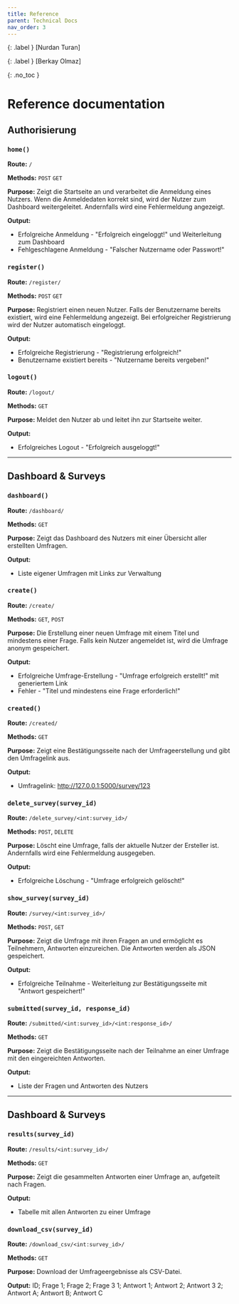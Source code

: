 ```yaml
---
title: Reference
parent: Technical Docs
nav_order: 3
---
```


{: .label }
[Nurdan Turan]

{: .label }
[Berkay Olmaz]

{: .no_toc }
# Reference documentation


## Authorisierung


### `home()`

**Route:** `/`

**Methods:** `POST` `GET`

**Purpose:** Zeigt die Startseite an und verarbeitet die Anmeldung eines Nutzers. Wenn die Anmeldedaten korrekt sind, wird der Nutzer zum Dashboard weitergeleitet. Andernfalls wird eine Fehlermeldung angezeigt.

**Output:**
- Erfolgreiche Anmeldung - "Erfolgreich eingeloggt!" und Weiterleitung zum Dashboard
- Fehlgeschlagene Anmeldung - "Falscher Nutzername oder Passwort!"


### `register()`

**Route:** `/register/`

**Methods:** `POST` `GET`

**Purpose:** Registriert einen neuen Nutzer. Falls der Benutzername bereits existiert, wird eine Fehlermeldung angezeigt. Bei erfolgreicher Registrierung wird der Nutzer automatisch eingeloggt.

**Output:**
- Erfolgreiche Registrierung - "Registrierung erfolgreich!"
- Benutzername existiert bereits - "Nutzername bereits vergeben!"


### `logout()`

**Route:** `/logout/`

**Methods:** `GET`

**Purpose:** Meldet den Nutzer ab und leitet ihn zur Startseite weiter.

**Output:**
- Erfolgreiches Logout - "Erfolgreich ausgeloggt!"

---

## Dashboard & Surveys


### `dashboard()`

**Route:** `/dashboard/`

**Methods:** `GET`

**Purpose:** Zeigt das Dashboard des Nutzers mit einer Übersicht aller erstellten Umfragen.

**Output:**
- Liste eigener Umfragen mit Links zur Verwaltung


### `create()`

**Route:** `/create/`

**Methods:** `GET`, `POST`

**Purpose:** Die Erstellung einer neuen Umfrage mit einem Titel und mindestens einer Frage. Falls kein Nutzer angemeldet ist, wird die Umfrage anonym gespeichert.

**Output:**
- Erfolgreiche Umfrage-Erstellung - "Umfrage erfolgreich erstellt!" mit generiertem Link
- Fehler - "Titel und mindestens eine Frage erforderlich!"


### `created()`

**Route:** `/created/`

**Methods:** `GET`

**Purpose:** Zeigt eine Bestätigungsseite nach der Umfrageerstellung und gibt den Umfragelink aus.

**Output:**
- Umfragelink: http://127.0.0.1:5000/survey/123


### `delete_survey(survey_id)`

**Route:** `/delete_survey/<int:survey_id>/`

**Methods:** `POST`, `DELETE`

**Purpose:** Löscht eine Umfrage, falls der aktuelle Nutzer der Ersteller ist. Andernfalls wird eine Fehlermeldung ausgegeben.

**Output:**
- Erfolgreiche Löschung - "Umfrage erfolgreich gelöscht!"


### `show_survey(survey_id)`

**Route:** `/survey/<int:survey_id>/`

**Methods:** `POST`, `GET`

**Purpose:** Zeigt die Umfrage mit ihren Fragen an und ermöglicht es Teilnehmern, Antworten einzureichen. Die Antworten werden als JSON gespeichert.

**Output:**
- Erfolgreiche Teilnahme - Weiterleitung zur Bestätigungsseite mit "Antwort gespeichert!"


### `submitted(survey_id, response_id)`

**Route:** `/submitted/<int:survey_id>/<int:response_id>/`

**Methods:** `GET`

**Purpose:** Zeigt die Bestätigungsseite nach der Teilnahme an einer Umfrage mit den eingereichten Antworten.

**Output:**
- Liste der Fragen und Antworten des Nutzers

---

## Dashboard & Surveys


### `results(survey_id)`

**Route:** `/results/<int:survey_id>/`

**Methods:** `GET`

**Purpose:** Zeigt die gesammelten Antworten einer Umfrage an, aufgeteilt nach Fragen.

**Output:**
- Tabelle mit allen Antworten zu einer Umfrage


### `download_csv(survey_id)`

**Route:** `/download_csv/<int:survey_id>/`

**Methods:** `GET`

**Purpose:** Download der Umfrageergebnisse als CSV-Datei.

**Output:**
ID;  Frage 1;  Frage 2;  Frage 3
1;  Antwort 1;  Antwort 2;  Antwort 3
2;  Antwort A;  Antwort B;  Antwort C




  

